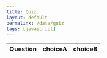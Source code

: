 ```yaml
---
title: Quiz
layout: default 
permalink: /data/quiz
tags: [javascript]
---
```



<!-- HTML table fragment for page -->
<table>
  <thead>
  <tr>
    <th>Question</th>
    <th>choiceA</th>
    <th>choiceB</th>
  </tr>
  </thead>
  <tbody id="result">
    <!-- javascript generated data -->
  </tbody>
</table>

<!-- Script is layed out in a sequence (without a function) and will execute when page is loaded -->
<script>

  // prepare HTML defined "result" container for new output
  const resultContainer = document.getElementById("result");

  // keys for joke reactions
  const choiceA = "choiceA";
  const choiceB = "choiceB";

  // prepare fetch urls
  // const url = "https://flask.nighthawkcodingsociety.com/api/jokes";
  const url = "http://crimebusters.tk/api/quiz"; //placeholder
  const get_url = url +"/";
  const answerA_url = url + "/answerA/";  // haha reaction
  const answerB_url = url + "/answerB/";  // boohoo reaction

  // prepare fetch GET options
  const options = {
    method: 'GET', // *GET, POST, PUT, DELETE, etc.
    mode: 'cors', // no-cors, *cors, same-origin
    cache: 'default', // *default, no-cache, reload, force-cache, only-if-cached
    credentials: 'same-origin', // include, same-origin, omit
    headers: {
      'Content-Type': 'application/json'
      // 'Content-Type': 'application/x-www-form-urlencoded',
    },
  };
  // prepare fetch PUT options, clones with JS Spread Operator (...)
  const put_options = {...options, method: 'PUT'}; // clones and replaces method

  // fetch the API
  fetch(get_url, options)
    // response is a RESTful "promise" on any successful fetch
    .then(response => {
      // check for response errors
      if (response.status !== 200) {
          error('GET API response failure: ' + response.status);
          return;
      }
      // valid response will have JSON data
      response.json().then(data => {
          console.log(data);
          for (const row of data) {
            // make "tr element" for each "row of data"
            const tr = document.createElement("tr");

            // td for joke cell
            const quiz = document.createElement("td");
              quiz.innerHTML = row.id + ". " + row.quiz;  // add fetched data to innerHTML

            // td for haha cell with onclick actions
            const answerA = document.createElement("td");
              const answerA_but = document.createElement('button');
              answerA_but.id = answerA+row.id   // establishes a HAHA JS id for cell
              answerA_but.innerHTML = row.answerA;  // add fetched "haha count" to innerHTML
              answerA_but.onclick = function () {
                // onclick function call with "like parameters"
                reaction(answerA, answerA+row.id, answerA_but.id);  
              };
              answerA.appendChild(answerA_but);  // add "haha button" to haha cell

            // td for boohoo cell with onclick actions
            const answerB = document.createElement("td");
              const answerB_but = document.createElement('button');
              answerB_but.id = answerB+row.id  // establishes a BOOHOO JS id for cell
              answerB_but.innerHTML = row.answerB;  // add fetched "boohoo count" to innerHTML
              answerB_but.onclick = function () {
                // onclick function call with "jeer parameters"
                reaction(answerB, answerB+row.id, answerB_but.id);  
              };
              answerB.appendChild(answerB_but);  // add "boohoo button" to boohoo cell

            // this builds ALL td's (cells) into tr (row) element
            tr.appendChild(Question);
            tr.appendChild(answerA);
            tr.appendChild(answerB);

            // this adds all the tr (row) work above to the HTML "result" container
            resultContainer.appendChild(tr);
          }
      })
  })
  // catch fetch errors (ie Nginx ACCESS to server blocked)
  .catch(err => {
    error(err + " " + get_url);
  });

  // Reaction function to likes or jeers user actions
  function reaction(type, put_url, elemID) {

    // fetch the API
    fetch(put_url, put_options)
    // response is a RESTful "promise" on any successful fetch
    .then(response => {
      // check for response errors
      if (response.status !== 200) {
          error("PUT API response failure: " + response.status)
          return;  // api failure
      }
      // valid response will have JSON data
      response.json().then(data => {
          console.log(data);
          // Likes or Jeers updated/incremented
          if (type === answerA) // like data element
            document.getElementById(elemID).innerHTML = data.answerA;  // fetched haha data assigned to haha Document Object Model (DOM)
          else if (type === answerB) // jeer data element
            document.getElementById(elemID).innerHTML = data.answerB;  // fetched boohoo data assigned to boohoo Document Object Model (DOM)
          else
            error("unknown type: " + type);  // should never occur
      })
    })
    // catch fetch errors (ie Nginx ACCESS to server blocked)
    .catch(err => {
      error(err + " " + put_url);
    });

  }

  // Something went wrong with actions or responses
  function error(err) {
    // log as Error in console
    console.error(err);
    // append error to resultContainer
    const tr = document.createElement("tr");
    const td = document.createElement("td");
    td.innerHTML = err;
    tr.appendChild(td);
    resultContainer.appendChild(tr);
  }

</script>

